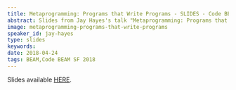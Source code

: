 ```yaml
---
title: Metaprogramming: Programs that Write Programs - SLIDES - Code BEAM SF 2018
abstract: Slides from Jay Hayes's talk "Metaprogramming: Programs that Write Programs" - Code BEAM SF 2018
image: metaprogramming-programs-that-write-programs
speaker_id: jay-hayes
type: slides
keywords: 
date: 2018-04-24
tags: BEAM,Code BEAM SF 2018
---
```

Slides available <a href="http://s3.amazonaws.com/erlang-conferences-production/media/files/000/000/887/original/Jay_Hayes_-_Metaprogramming_-_Programs_that_Write_Programs.pdf?1524576409" target="_blank">HERE</a>.
